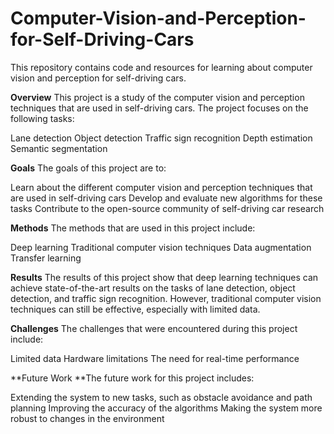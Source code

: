 # Computer-Vision-and-Perception-for-Self-Driving-Cars

This repository contains code and resources for learning about computer vision and perception for self-driving cars.

**Overview**
This project is a study of the computer vision and perception techniques that are used in self-driving cars. The project focuses on the following tasks:

Lane detection
Object detection
Traffic sign recognition
Depth estimation
Semantic segmentation

**Goals**
The goals of this project are to:

Learn about the different computer vision and perception techniques that are used in self-driving cars
Develop and evaluate new algorithms for these tasks
Contribute to the open-source community of self-driving car research

**Methods**
The methods that are used in this project include:

Deep learning
Traditional computer vision techniques
Data augmentation
Transfer learning

**Results**
The results of this project show that deep learning techniques can achieve state-of-the-art results on the tasks of lane detection, object detection, and traffic sign recognition. However, traditional computer vision techniques can still be effective, especially with limited data.

**Challenges**
The challenges that were encountered during this project include:

Limited data
Hardware limitations
The need for real-time performance

**Future Work
**The future work for this project includes:

Extending the system to new tasks, such as obstacle avoidance and path planning
Improving the accuracy of the algorithms
Making the system more robust to changes in the environment
